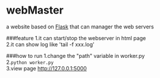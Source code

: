 webMaster
=========

a website based on [Flask](https://github.com/mitsuhiko/flask) that can manager the web servers

###feature
1.it can start/stop the webserver in html page   
2.it can show log like 'tail -f xxx.log'   

###how to run
1.change the "path" variable in worker.py   
2.`python worker.py`  
3.view page http://127.0.0.1:5000   


